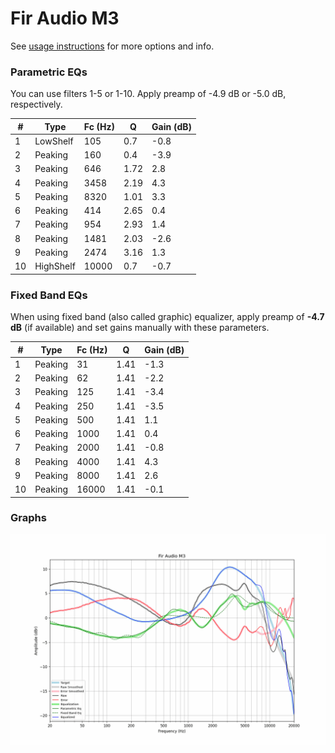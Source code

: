 # Fir Audio M3
See [usage instructions](https://github.com/jaakkopasanen/AutoEq#usage) for more options and info.

### Parametric EQs
You can use filters 1-5 or 1-10. Apply preamp of -4.9 dB or -5.0 dB, respectively.

|   # | Type      |   Fc (Hz) |    Q |   Gain (dB) |
|-----|-----------|-----------|------|-------------|
|   1 | LowShelf  |       105 | 0.7  |        -0.8 |
|   2 | Peaking   |       160 | 0.4  |        -3.9 |
|   3 | Peaking   |       646 | 1.72 |         2.8 |
|   4 | Peaking   |      3458 | 2.19 |         4.3 |
|   5 | Peaking   |      8320 | 1.01 |         3.3 |
|   6 | Peaking   |       414 | 2.65 |         0.4 |
|   7 | Peaking   |       954 | 2.93 |         1.4 |
|   8 | Peaking   |      1481 | 2.03 |        -2.6 |
|   9 | Peaking   |      2474 | 3.16 |         1.3 |
|  10 | HighShelf |     10000 | 0.7  |        -0.7 |

### Fixed Band EQs
When using fixed band (also called graphic) equalizer, apply preamp of **-4.7 dB** (if available) and set gains manually with these parameters.

|   # | Type    |   Fc (Hz) |    Q |   Gain (dB) |
|-----|---------|-----------|------|-------------|
|   1 | Peaking |        31 | 1.41 |        -1.3 |
|   2 | Peaking |        62 | 1.41 |        -2.2 |
|   3 | Peaking |       125 | 1.41 |        -3.4 |
|   4 | Peaking |       250 | 1.41 |        -3.5 |
|   5 | Peaking |       500 | 1.41 |         1.1 |
|   6 | Peaking |      1000 | 1.41 |         0.4 |
|   7 | Peaking |      2000 | 1.41 |        -0.8 |
|   8 | Peaking |      4000 | 1.41 |         4.3 |
|   9 | Peaking |      8000 | 1.41 |         2.6 |
|  10 | Peaking |     16000 | 1.41 |        -0.1 |

### Graphs
![](./Fir%20Audio%20M3.png)
